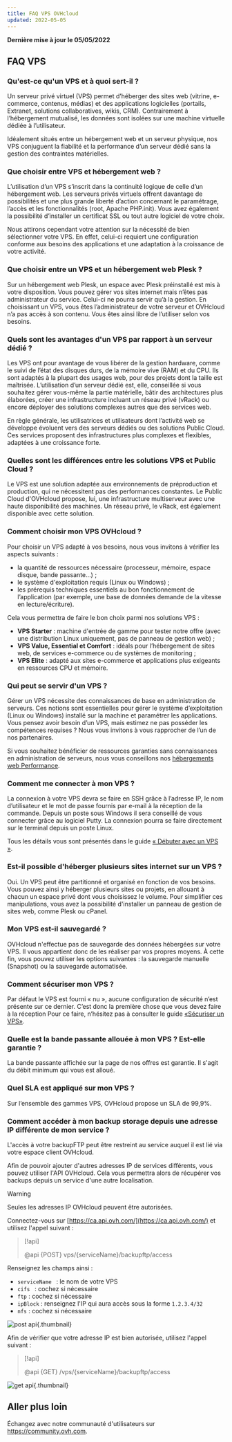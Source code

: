 ```yaml
---
title: FAQ VPS OVHcloud
updated: 2022-05-05
---
```


**Dernière mise à jour le 05/05/2022**

## FAQ VPS

### Qu'est-ce qu'un VPS et à quoi sert-il ?

Un serveur privé virtuel (VPS) permet d’héberger des sites web (vitrine, e-commerce, contenus, médias) et des applications logicielles (portails, Extranet, solutions collaboratives, wikis, CRM). Contrairement à l’hébergement mutualisé, les données sont isolées sur une machine virtuelle dédiée à l’utilisateur.

Idéalement situés entre un hébergement web et un serveur physique, nos VPS conjuguent la fiabilité et la performance d’un serveur dédié sans la gestion des contraintes matérielles.

### Que choisir entre VPS et hébergement web ?

L’utilisation d’un VPS s’inscrit dans la continuité logique de celle d’un hébergement web. Les serveurs privés virtuels offrent davantage de possibilités et une plus grande liberté d’action concernant le paramétrage, l’accès et les fonctionnalités (root, Apache PHP.init). Vous avez également la possibilité d’installer un certificat SSL ou tout autre logiciel de votre choix.

Nous attirons cependant votre attention sur la nécessité de bien sélectionner votre VPS. En effet, celui-ci requiert une configuration conforme aux besoins des applications et une adaptation à la croissance de votre activité.

### Que choisir entre un VPS et un hébergement web Plesk ?

Sur un hébergement web Plesk, un espace avec Plesk préinstallé est mis à votre disposition. Vous pouvez gérer vos sites internet mais n’êtes pas administrateur du service. Celui-ci ne pourra servir qu’à la gestion.
En choisissant un VPS, vous êtes l’administrateur de votre serveur et OVHcloud n’a pas accès à son contenu. Vous êtes ainsi libre de l’utiliser selon vos besoins.

### Quels sont les avantages d'un VPS par rapport à un serveur dédié ?

Les VPS ont pour avantage de vous libérer de la gestion hardware, comme le suivi de l’état des disques durs, de la mémoire vive (RAM) et du CPU. Ils sont adaptés à la plupart des usages web, pour des projets dont la taille est maîtrisée.
L’utilisation d’un serveur dédié est, elle, conseillée si vous souhaitez gérer vous-même la partie matérielle, bâtir des architectures plus élaborées, créer une infrastructure incluant un réseau privé (vRack) ou encore déployer des solutions complexes autres que des services web.

En règle générale, les utilisatrices et utilisateurs dont l’activité web se développe évoluent vers des serveurs dédiés ou des solutions Public Cloud. Ces services proposent des infrastructures plus complexes et flexibles, adaptées à une croissance forte.

### Quelles sont les différences entre les solutions VPS et Public Cloud ?

Le VPS est une solution adaptée aux environnements de préproduction et production, qui ne nécessitent pas des performances constantes.
Le Public Cloud d'OVHcloud propose, lui, une infrastructure multiserveur avec une haute disponibilité des machines. Un réseau privé, le vRack, est également disponible avec cette solution.

### Comment choisir mon VPS OVHcloud ?

Pour choisir un VPS adapté à vos besoins, nous vous invitons à vérifier les aspects suivants :

- la quantité de ressources nécessaire (processeur, mémoire, espace disque, bande passante…) ;
- le système d'exploitation requis (Linux ou Windows) ;
- les prérequis techniques essentiels au bon fonctionnement de l’application (par exemple, une base de données demande de la vitesse en lecture/écriture).

Cela vous permettra de faire le bon choix parmi nos solutions VPS :

- **VPS Starter** : machine d'entrée de gamme pour tester notre offre (avec une distribution Linux uniquement, pas de panneau de gestion web) ;
- **VPS Value, Essential et Comfort** : idéals pour l’hébergement de sites web, de services e-commerce ou de systèmes de monitoring ;
- **VPS Elite** : adapté aux sites e-commerce et applications plus exigeants en ressources CPU et mémoire.


### Qui peut se servir d'un VPS ?

Gérer un VPS nécessite des connaissances de base en administration de serveurs. Ces notions sont essentielles pour gérer le système d’exploitation (Linux ou Windows) installé sur la machine et paramétrer les applications. Vous pensez avoir besoin d’un VPS, mais estimez ne pas posséder les compétences requises ? Nous vous invitons à vous rapprocher de l’un de nos partenaires. 

Si vous souhaitez bénéficier de ressources garanties sans connaissances en administration de serveurs, nous vous conseillons nos [hébergements web Performance](https://www.ovh.com/ca/fr/hebergement-web).

### Comment me connecter à mon VPS ?

La connexion à votre VPS devra se faire en SSH grâce à l’adresse IP, le nom d’utilisateur et le mot de passe fournis par e-mail à la réception de la commande.
Depuis un poste sous Windows il sera conseillé de vous connecter grâce au logiciel Putty. La connexion pourra se faire directement sur le terminal depuis un poste Linux.

Tous les détails vous sont présentés dans le guide [« Débuter avec un VPS »](/pages/cloud/vps/starting_with_a_vps).

### Est-il possible d'héberger plusieurs sites internet sur un VPS ?

Oui. Un VPS peut être partitionné et organisé en fonction de vos besoins. Vous pouvez ainsi y héberger plusieurs sites ou projets, en allouant à chacun un espace privé dont vous choisissez le volume. Pour simplifier ces manipulations, vous avez la possibilité d'installer un panneau de gestion de sites web, comme Plesk ou cPanel.

### Mon VPS est-il sauvegardé ?

OVHcloud n'effectue pas de sauvegarde des données hébergées sur votre VPS. Il vous appartient donc de les réaliser par vos propres moyens.
À cette fin, vous pouvez utiliser les options suivantes : la sauvegarde manuelle (Snapshot) ou la sauvegarde automatisée.

### Comment sécuriser mon VPS ?

Par défaut le VPS est fourni « nu », aucune configuration de sécurité n’est présente sur ce dernier. C’est donc la première chose que vous devez faire à la réception
Pour ce faire, n’hésitez pas à consulter le guide [«Sécuriser un VPS»](/pages/cloud/vps/secure_your_vps).

### Quelle est la bande passante allouée à mon VPS ? Est-elle garantie ?

La bande passante affichée sur la page de nos offres est garantie. Il s'agit du débit minimum qui vous est alloué.

### Quel SLA est appliqué sur mon VPS ?

Sur l’ensemble des gammes VPS, OVHcloud propose un SLA de 99,9%.

### Comment accéder à mon backup storage depuis une adresse IP différente de mon service ? <a name="backupstorage"></a>

L'accès à votre backupFTP peut être restreint au service auquel il est lié via votre espace client OVHcloud.

Afin de pouvoir ajouter d'autres adresses IP de services différents, vous pouvez utiliser l'API OVHcloud.
Cela vous permettra alors de récupérer vos backups depuis un service d'une autre localisation.

> [!warning]
> Seules les adresses IP OVHcloud peuvent être autorisées.
>

Connectez-vous sur [https://ca.api.ovh.com/](https://ca.api.ovh.com/) et utilisez l'appel suivant :

> [!api]
>
> @api {POST} vps/{serviceName}/backupftp/access
>

Renseignez les champs ainsi :

- `serviceName ` : le nom de votre VPS
- `cifs ` : cochez si nécessaire
- `ftp` : cochez si nécessaire
- `ipBlock` : renseignez l'IP qui aura accès sous la forme `1.2.3.4/32`
- `nfs` : cochez si nécessaire

![post api](images/post-api.png){.thumbnail}

Afin de vérifier que votre adresse IP est bien autorisée, utilisez l'appel suivant :

> [!api]
>
> @api {GET} /vps/{serviceName}/backupftp/access
>

![get api](images/get-api.png){.thumbnail}

## Aller plus loin

Échangez avec notre communauté d'utilisateurs sur <https://community.ovh.com>.
